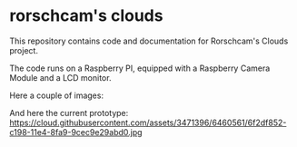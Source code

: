 # rorschcam's clouds

This repository contains code and documentation for Rorschcam's Clouds project.

The code runs on a Raspberry PI, equipped with a Raspberry Camera Module
and a LCD monitor.

Here a couple of images:
<IMG URL="https://cloud.githubusercontent.com/assets/3471396/6460614/e6e5edfa-c198-11e4-8c0a-89975eb8e532.jpg"/>
<IMG URL="https://cloud.githubusercontent.com/assets/3471396/6460611/e4dd6d44-c198-11e4-9827-afe999f8b9e4.jpg"/>

And here the current prototype:
https://cloud.githubusercontent.com/assets/3471396/6460561/6f2df852-c198-11e4-8fa9-9cec9e29abd0.jpg
